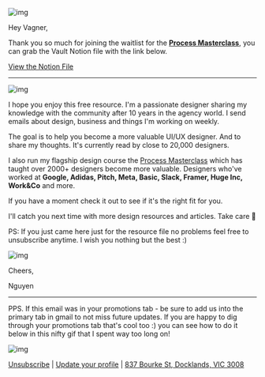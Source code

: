![img](https://ci4.googleusercontent.com/proxy/MzBLI_DUvxQFyM8orcGCg0hQ4KfNrl3bRTbRmfhiRMPV2AZC_DoF7ID2ivlao92N6Q5MNLQfCWXT3f-D_Xt7kTc4IaKgfhVP_RThhLTS5pQki0gZtqWk0NwIQP4DANkp8u5fgw=s0-d-e1-ft#https://convertkit.s3.amazonaws.com/assets/pictures/33826/841887/content_logo.png)

Hey Vagner,

Thank you so much for joining the waitlist for the [**Process Masterclass**](https://www.google.com/url?q=https%3A%2F%2Fclick.convertkit-mail4.com%2Fn4u87z6dw8iqum8w75f6%2Fvqh3hmunm3k3wgig%2FaHR0cHM6Ly93d3cucHJvY2Vzcy1tYXN0ZXJjbGFzcy5jb20%3D&sa=D&sntz=1&usg=AFQjCNEaYX_tAVTkH_FMTojF9bstQJ0R5Q), you can grab the Vault Notion file with the link below.

[View the Notion File](https://www.google.com/url?q=https%3A%2F%2Fclick.convertkit-mail4.com%2Fn4u87z6dw8iqum8w75f6%2Fm2h7h6uo20n042um%2FaHR0cHM6Ly9uZXdpbmNyZWF0aXZlLm5vdGlvbi5zaXRlL1RoZS1WYXVsdC1OZ3V5ZW4tcy1EZXNpZ24tUmVzb3VyY2Utc3Rhc2gtZGQ3MTA2NzM2MzhhNGMxNmE1NzE1NzRmZjcyZDA1Zjk%3D&sa=D&sntz=1&usg=AFQjCNFZ-3H0Y01bHpLsJcCGMj1Y2hy2Ag)



------

![img]()

I hope you enjoy this free resource. I'm a passionate designer sharing my knowledge with the community after 10 years in the agency world. I send emails about design, business and things I'm working on weekly.

The goal is to help you become a more valuable UI/UX designer. And to share my thoughts. It's currently read by close to 20,000 designers.

I also run my flagship design course the [Process Masterclass](https://www.google.com/url?q=https%3A%2F%2Fclick.convertkit-mail4.com%2Fn4u87z6dw8iqum8w75f6%2Fvqh3hmunm3k3wgig%2FaHR0cHM6Ly93d3cucHJvY2Vzcy1tYXN0ZXJjbGFzcy5jb20%3D&sa=D&sntz=1&usg=AFQjCNEaYX_tAVTkH_FMTojF9bstQJ0R5Q) which has taught over 2000+ designers become more valuable. Designers who've worked at **Google, Adidas, Pitch, Meta, Basic, Slack, Framer, Huge Inc, Work&Co** and more.

If you have a moment check it out to see if it's the right fit for you.

I'll catch you next time with more design resources and articles. Take care 👋

PS: If you just came here just for the resource file no problems feel free to unsubscribe anytime. I wish you nothing but the best :)



![img](https://ci4.googleusercontent.com/proxy/yZ02xXefTwxY94PzQaGQUYiZh0qKMR4i3kVg2Jw1Gf8AW8uJe5U63W4K7U-v4nJ1XlNfTZCV7FIM5o_ksyRIvviGrs4llMN5CLHvlEvGiveuWOvv1-SqaRoiwMeaH6hGzBBumkc=s0-d-e1-ft#https://embed.filekitcdn.com/e/2NnxHq9eYcb2AwWpdYYqTS/jgi7EEQ9GaLcvqXDxeMB2K/email)

Cheers,

Nguyen



------

PPS. If this email was in your promotions tab - be sure to add us into the primary tab in gmail to not miss future updates. If you are happy to dig through your promotions tab that's cool too :) you can see how to do it below in this nifty gif that I spent way too long on!

![img](https://ci4.googleusercontent.com/proxy/pDrL_VThtfG7bQlDHq7owtMBAVDvBsi__JFwUnstY3MLcgUWdsdG2vaTMyl6svIhJIptBAEwqO2HuUW4CQ-zXvcO_-SaZ1SRe56cc7ZAigFQXg_Web_Bg1hdbAruPuj5NZz5-YUGz0iZGQ=s0-d-e1-ft#https://files.convertkitcdnh.com/assets/pictures/33826/2739945/Promotions_2_Primary.gif)



[Unsubscribe](https://www.google.com/url?q=https%3A%2F%2Funsubscribe.convertkit-mail4.com%2Fn4u87z6dw8iqum8w75f6&sa=D&sntz=1&usg=AFQjCNFOUGIOpCImAssg4S0XlQTgZKswQA) | [Update your profile](https://www.google.com/url?q=https%3A%2F%2Fpreferences.convertkit-mail4.com%2Fn4u87z6dw8iqum8w75f6&sa=D&sntz=1&usg=AFQjCNFAbOOeSR0SRxhsI3H9dp8p5xHLdA) | [837 Bourke St, Docklands, VIC 3008](https://www.google.com/maps/search/837+Bourke+St,+Docklands,+VIC+3008?entry=gmail&source=g)